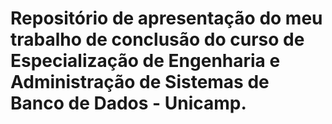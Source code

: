 # Repositório de apresentação do meu trabalho de conclusão do curso de Especialização de Engenharia e Administração de Sistemas de Banco de Dados - Unicamp.
